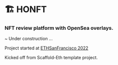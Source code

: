 # 🏗 HONFT

### NFT review platform with OpenSea overlays.

~ Under construction ...

Project started at [ETHSanFrancisco 2022](https://sf.ethglobal.com/)

Kicked off from Scaffold-Eth template project.
